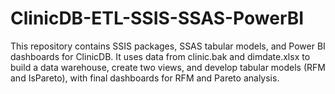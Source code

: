 # ClinicDB-ETL-SSIS-SSAS-PowerBI
This repository contains SSIS packages, SSAS tabular models, and Power BI dashboards for ClinicDB. It uses data from clinic.bak and dimdate.xlsx to build a data warehouse, create two views, and develop tabular models (RFM and IsPareto), with final dashboards for RFM and Pareto analysis.
